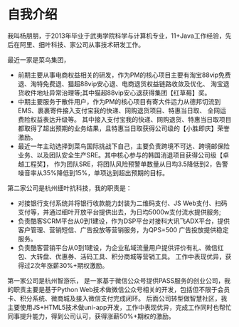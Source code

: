 # 自我介绍

我叫杨朋朋，于2013年毕业于武夷学院科学与计算机专业，11+Java工作经验，先后在阿里、细叶科技、家公司从事技术研发工作。

最近一家是菜鸟集团，
* 前期主要从事电商权益相关的研发，作为PM的核心项目主要有淘宝88vip免费退、淘特免费退、猫超88vip安心退、电商退货权益链路收敛及优化、 淘宝退货收件地址异常治理等;其中猫超88vip安心退获得集团【红草莓】奖。
* 中期主要服务于散件用户，作为PM的核心项目有寄大件运力从德邦切流到EMS、裹裹寄件接入支付宝我的快递、网购退货项目、特惠当日取、 全网运费险权益表达升级等。
  其中接入支付宝我的快递、网购退货、特惠当日取项目都取得了超出预期的业务结果，且特惠当日取获得公司级的【小胜即庆】荣誉激励。
* 最近一年主动选择到菜鸟国际挑战下自己，主要负责跨境不可达、跨境邮保险业务、以及团队安全生产SRE。其中核心参与的韩国消退项目获得公司级【卓越工程奖】，
  作为团队SRE，将团队风险预警单数量从日均3.5降低到2，告警噪音率从35%降低到15%，单项达到超出预期的目标。


第二家公司是杭州细叶抗科技，我的职责是：
* 对接银行支付系统并将银行收款能力封装为二维码支付、JS Web支付、扫码支付等，并通过细叶开放平台提供出去，为日均5000w支付流水提供服务;
* 负责酷客SCRM平台从0到1建设，作为DSP平台对接科大讯飞ADX平台，提供客户管理、营销短信、广告投放等营销服务，为QPS=500 广告投放提供稳定服务。
* 负责酷客营销平台从0到1建设，为企业私域流量用户提供评价有礼、微信红包、大转盘、优惠券、活码工具、积分商城等营销工具。
  工作中表现优异，获得过2次年涨薪30%+期权激励。

第一家公司是杭州智游乐， 是一家基于微信公众号提供PASS服务的创业公司，我的职责主要是基于Python Web技术做微信公众号相关的开发，包括但不限于会员卡、积分系统、微商城及接入微信支付完成闭环。
后面公司转型做智慧社区，我主要使用JS+HTML5技术做uni-app开发，工作中表现优异，完成工作同时也帮忙同事提升能力，得到公司认可，获得涨薪50%+期权的激励。





